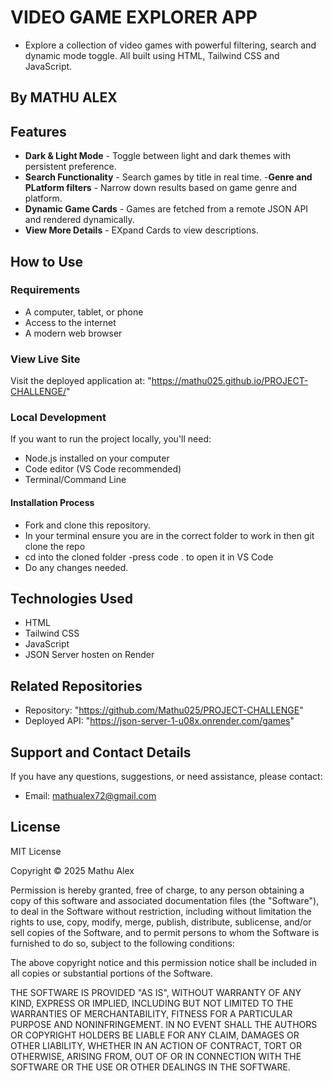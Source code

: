 # VIDEO GAME EXPLORER APP

- Explore a collection of video games with powerful filtering, search and dynamic mode toggle. All built using HTML, Tailwind CSS and JavaScript.

## By **MATHU ALEX**

## Features

- **Dark & Light Mode** - Toggle between light and dark themes with persistent preference.
- **Search Functionality** - Search games by title in real time.
-**Genre and PLatform filters** - Narrow down results based on game genre and platform.
- **Dynamic Game Cards** - Games are fetched from a remote JSON API and rendered dynamically.
- **View More Details** - EXpand Cards to view descriptions.

## How to Use

### Requirements

- A computer, tablet, or phone
- Access to the internet
- A modern web browser

### View Live Site

Visit the deployed application at: "https://mathu025.github.io/PROJECT-CHALLENGE/"

### Local Development

If you want to run the project locally, you'll need:

- Node.js installed on your computer
- Code editor (VS Code recommended)
- Terminal/Command Line

#### Installation Process

- Fork and clone this repository.
- In your terminal ensure you are in the correct folder to work in then git clone the repo
- cd into the cloned folder
-press code . to open it in VS Code
- Do any changes needed.

## Technologies Used

- HTML
- Tailwind CSS
- JavaScript
- JSON Server hosten on Render

## Related Repositories

- Repository: "https://github.com/Mathu025/PROJECT-CHALLENGE"
- Deployed API: "https://json-server-1-u08x.onrender.com/games"

## Support and Contact Details

If you have any questions, suggestions, or need assistance, please contact:

- Email: <mathualex72@gmail.com>

## License

MIT License

Copyright &copy; 2025 Mathu Alex

Permission is hereby granted, free of charge, to any person obtaining a copy of this software and associated documentation files (the "Software"), to deal in the Software without restriction, including without limitation the rights to use, copy, modify, merge, publish, distribute, sublicense, and/or sell copies of the Software, and to permit persons to whom the Software is furnished to do so, subject to the following conditions:

The above copyright notice and this permission notice shall be included in all copies or substantial portions of the Software.

THE SOFTWARE IS PROVIDED "AS IS", WITHOUT WARRANTY OF ANY KIND, EXPRESS OR IMPLIED, INCLUDING BUT NOT LIMITED TO THE WARRANTIES OF MERCHANTABILITY, FITNESS FOR A PARTICULAR PURPOSE AND NONINFRINGEMENT. IN NO EVENT SHALL THE AUTHORS OR COPYRIGHT HOLDERS BE LIABLE FOR ANY CLAIM, DAMAGES OR OTHER LIABILITY, WHETHER IN AN ACTION OF CONTRACT, TORT OR OTHERWISE, ARISING FROM, OUT OF OR IN CONNECTION WITH THE SOFTWARE OR THE USE OR OTHER DEALINGS IN THE SOFTWARE.